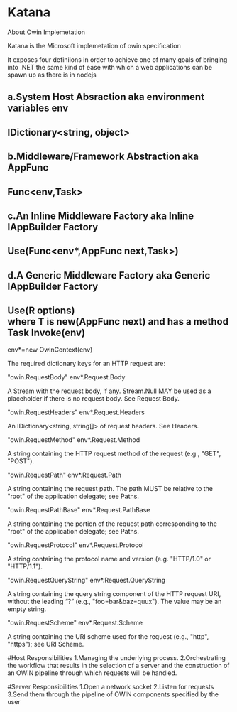
# Katana
About Owin Implemetation

Katana is the Microsoft implemetation of owin specification

It exposes four definiions in order to achieve one of many goals of bringing into .NET the same kind of ease with which a web applications can be spawn up as there is in nodejs

a.System Host Absraction aka environment variables env
---------------------------
IDictionary<string, object>
---------------------------

b.Middleware/Framework Abstraction aka AppFunc
---------------------------
Func<env,Task>
---------------------------

c.An Inline Middleware Factory aka Inline IAppBuilder Factory
---------------------------
Use(Func<env*,AppFunc next,Task>)
---------------------------
d.A Generic Middleware Factory aka Generic IAppBuilder Factory
---------------------------
Use<T>(R options)  
where T is new(AppFunc next) and has a method
Task Invoke(env)
---------------------------

env*=new OwinContext(env)

The required dictionary keys for an HTTP request are:


"owin.RequestBody"  env*.Request.Body

A Stream with the request body, if any. Stream.Null MAY be used as a placeholder if there is no request body. See Request Body.

"owin.RequestHeaders"  env*.Request.Headers

An IDictionary<string, string[]> of request headers. See Headers.

"owin.RequestMethod"  env*.Request.Method

A string containing the HTTP request method of the request (e.g., "GET", "POST").

"owin.RequestPath"  env*.Request.Path

A string containing the request path. The path MUST be relative to the "root" of the application delegate; see Paths.

"owin.RequestPathBase" env*.Request.PathBase

A string containing the portion of the request path corresponding to the "root" of the application delegate; see Paths.

"owin.RequestProtocol"  env*.Request.Protocol

A string containing the protocol name and version (e.g. "HTTP/1.0" or "HTTP/1.1").

"owin.RequestQueryString"  env*.Request.QueryString

A string containing the query string component of the HTTP request URI, without the leading “?” (e.g., "foo=bar&baz=quux"). The value may be an empty string.

"owin.RequestScheme"  env*.Request.Scheme

A string containing the URI scheme used for the request (e.g., "http", "https"); see URI Scheme.


#Host Responsibilities
1.Managing the underlying process.
2.Orchestrating the workflow that results in the selection of a server and the construction of an OWIN pipeline through which requests will be handled.

#Server Responsibilities
1.Open a network socket
2.Listen for requests
3.Send them through the pipeline of OWIN components specified by the user 


